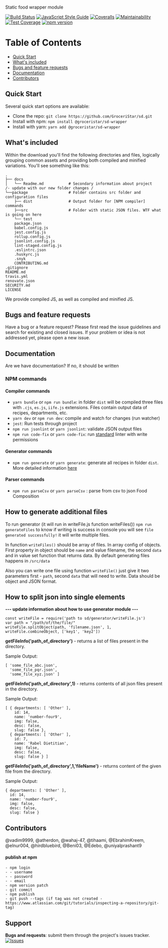 <p align="center"><img src="https://avatars2.githubusercontent.com/u/36658223?s=200&v=4" alt=""/></p>
<p>Static food wrapper module</p>

[![Build Status](https://travis-ci.org/GroceriStar/sd.svg?branch=master)](https://travis-ci.org/GroceriStar/sd)
[![JavaScript Style Guide](https://img.shields.io/badge/code_style-standard-brightgreen.svg)](https://standardjs.com)
[![Coveralls](http://img.shields.io/coveralls/GroceriStar/sd.svg?style=flat)](https://coveralls.io/r/GroceriStar/sd)
[![Maintainability](https://api.codeclimate.com/v1/badges/ee4c65ca8e215b11a34b/maintainability)](https://codeclimate.com/github/GroceriStar/sd/maintainability)
[![Test Coverage](https://api.codeclimate.com/v1/badges/ee4c65ca8e215b11a34b/test_coverage)](https://codeclimate.com/github/GroceriStar/sd/test_coverage)
[![npm version](http://img.shields.io/npm/v/@groceristar/sd-wrapper.svg?style=flat)](https://npmjs.org/package/@groceristar/sd-wrapper "View this project on npm")

# Table of Contents

- [Quick Start](#quick-start)
- [What's included](#installation)
- [Bugs and feature requests](#code-example)
- [Documentation](#tests)
- [Contributors](#contributors)

## Quick Start

Several quick start options are available:

- Clone the repo: `git clone https://github.com/GroceriStar/sd.git`
- Install with npm: `npm install @groceristar/sd-wrapper`
- Install with yarn: `yarn add @groceristar/sd-wrapper`

## What's included

Within the download you'll find the following directories and files, logically grouping common assets and providing both compiled and minified variations. You'll see something like this:

```
.
├── docs
│   └── Readme.md           # Secondary information about project
/- update with our new folder changes /
└──package                  # Folder contains src folder and configuration files
    ├── dist                # Output folder for [NPM compiler] commands
    ├──src                  # Folder with static JSON files. WTF what is going on here
    └── test
    package.json
    babel.config.js
    jest.config.js
    rollup.config.js
    jsonlint.config.js
    lint-staged.config.js
    .eslintrc.json
    .huskyrc.js
    .snyk
    CONTRIBUTING.md
.gitignore
README.md
travis.yml
renovate.json
SECURITY.md
LICENSE
```

We provide compiled JS, as well as compiled and minified JS.

## Bugs and feature requests

Have a bug or a feature request? Please first read the issue guidelines and search for existing and closed issues. If your problem or idea is not addressed yet, please open a new issue.

## Documentation

Are we have documentation? If no, it should be written

### NPM commands

#### Compiler commands

- `yarn bundle` or `npm run bundle`: in folder `dist` will be compiled three files with `.cjs`, `es.js`, `iife.js` extensions. Files contain output data of recipes, departments, etc.
- `yarn dev` or `npm run dev`: compile and watch for changes (run watcher)
- `jest`: Run tests through project
- `npm run jsonlint` or `yarn jsonlint`: validate JSON output files
- `npm run code-fix` or `yarn code-fix`: run [standard](https://www.npmjs.com/package/standard) linter with write permissions

#### Generator commands

- `npm run generate` or `yarn generate`: generate all recipes in folder `dist`.
  More detailed information [here](#how-to-generate)

#### Parser commands

- `npm run parseCsv` or `yarn parseCsv` : parse from csv to json Food Composition

## How to generate additional files

To run generator (it will run in writeFile.js function writeFiles()) `npm run generateFiles` to know if writing is success in console you will see `file generated successfully!` it will write multiple files.

In function `writeFiles()` should be array of files. In array config of objects.
First property in object should be `name` and value filename, the second `data` and in value set function that returns data.
By default generating files happens in `/src/data`

Also you can write one file using function `writeFile()` just give it two parameters first - `path`, second `data` that will need to write. Data should be object and JSON format.

## How to split json into single elements

**--- update information about how to use generator module ---**

```
const writeFile = require('path to sd/generator/writeFile.js')
var path = "/path/of/the/file/"
writeFile.splitObject(path, 'filename.json', 1, writeFile.combineObject, ['key1', 'key2'])
```

**getFileInfo('path_of_directory')** - returns a list of files present in the directory.

Sample Output:

```
[ 'some_file_abc.json',
  'some_file_pqr.json',
  'some_file_xyz.json' ]
```

**getFileInfo('path_of_directory',1)** - returns contents of all json files present in the directory.

Sample Output:

```
[ { departments: [ 'Other' ],
    id: 14,
    name: 'number-four9',
    img: false,
    desc: false,
    slug: false },
  { departments: [ 'Other' ],
    id: 7,
    name: 'Rabel Dietitian',
    img: false,
    desc: false,
    slug: false } ]
```

**getFileInfo('path_of_directory',1,'fileName')** - returns content of the given file from the directory.

Sample Output:

```
{ departments: [ 'Other' ],
  id: 14,
  name: 'number-four9',
  img: false,
  desc: false,
  slug: false }
```

## Contributors

@vadim9999, @atherdon, @wahaj-47, @tihaami, @EbrahimKreem, @elnur004, @hirdbluebird, @Beni03, @Edebo, @uniyalprashant9

#### publish at npm

```
- npm login
- - username
- - password
- - email
- npm version patch
- git commit
- npm publish
- git push --tags (if tag was not created - https://www.atlassian.com/git/tutorials/inspecting-a-repository/git-tag)

```

## Support

**Bugs and requests**: submit them through the project's issues tracker.<br>
[![Issues](http://img.shields.io/github/issues/GroceriStar/sd.svg)](https://github.com/GroceriStar/sd/issues)

<!-- Creators
 Thanks
 Copyright and license
-->
